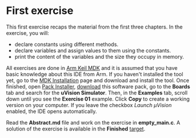 # First exercise

This first exercise recaps the material from the first three chapters. In the exercise, you will:

- declare constants using different methods.
- declare variables and assign values to them using the constants.
- print the content of the variables and the size they occupy in memory.

All exercises are done in [Arm Keil MDK](https://www2.keil.com/mdk5) and it is assumed that you have basic knowledge about
this IDE from Arm. If you haven't installed the tool yet, go to the [MDK Installation](https://www2.keil.com/mdk5/install/)
page and download and install the tool. Once finished, open
[Pack Installer](https://www.keil.com/support/man/docs/uv4/uv4_ca_packinstaller.htm),
[download](https://github.com/mcusuperuser/embedded_c/tree/master/pack) this software pack, go to the
**Boards** tab and search for the **uVision Simulator**. Then, in the **Examples** tab, scroll down until you see the
**Exercise 01** example. Click **Copy** to create a working version on your computer. If you leave the checkbox
*Launch µVision* enabled, the IDE opens automatically.

Read the **Abstract.md** file and work on the exercise in **empty_main.c**. A solution of the exercise is available in the
**Finished** [target](http://www.keil.com/support/man/docs/uv4/uv4_ca_projtargfilegr.htm).